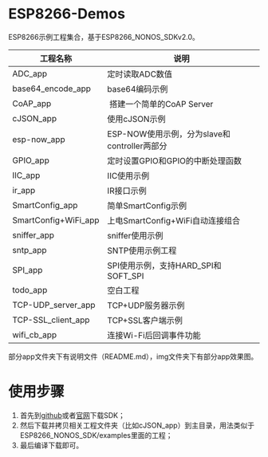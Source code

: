 # ESP8266-Demos

ESP8266示例工程集合，基于ESP8266_NONOS_SDKv2.0。

| 工程名称 | 说明 |
|---|---|
| ADC_app| 定时读取ADC数值 |
| base64_encode_app | base64编码示例 |
| CoAP_app | 搭建一个简单的CoAP Server |
| cJSON_app | 使用cJSON示例 |
| esp-now_app | ESP-NOW使用示例，分为slave和controller两部分 |
| GPIO_app | 定时设置GPIO和GPIO的中断处理函数 |
| IIC_app | IIC使用示例 |
| ir_app | IR接口示例 |
| SmartConfig_app | 简单SmartConfig示例 |
| SmartConfig+WiFi_app | 上电SmartConfig+WiFi自动连接组合 |
| sniffer_app | sniffer使用示例 |
| sntp_app | SNTP使用示例工程 |
| SPI_app | SPI使用示例，支持HARD_SPI和SOFT_SPI |
| todo_app | 空白工程 |
| TCP-UDP_server_app | TCP+UDP服务器示例 |
| TCP-SSL_client_app | TCP+SSL客户端示例 |
| wifi_cb_app | 连接Wi-Fi后回调事件功能 |

部分app文件夹下有说明文件（README.md），img文件夹下有部分app效果图。

# 使用步骤

1. 首先到[github](https://github.com/espressif/ESP8266_NONOS_SDK)或者[官网](http://espressif.com/zh-hans/products/hardware/esp8266ex/resources)下载SDK；
2. 然后下载并拷贝相关工程文件夹（比如cJSON_app）到主目录，用法类似于ESP8266_NONOS_SDK/examples里面的工程；
3. 最后编译下载即可。

